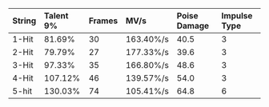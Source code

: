 | String | Talent 9% | Frames | MV/s      | Poise Damage | Impulse Type |
| :----- | :-------- | :----- | :-------- | :----------- | :----------- |
| 1-Hit  | 81.69%    | 30     | 163.40%/s | 40.5         | 3            |
| 2-Hit  | 79.79%    | 27     | 177.33%/s | 39.6         | 3            |
| 3-Hit  | 97.33%    | 35     | 166.80%/s | 48.6         | 3            |
| 4-Hit  | 107.12%   | 46     | 139.57%/s | 54.0         | 3            |
| 5-hit  | 130.03%   | 74     | 105.41%/s | 64.8         | 6            |
